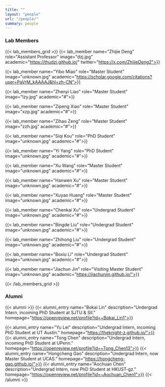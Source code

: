 ```yaml
---
title: ""
layout: "people"
url: "/people/"
summary: people
---
```


### Lab Members

{{< lab_members_grid >}}
{{< lab_member name="Zhijie Deng" role="Assistant Professor" image="dzj.jpg" academic="https://thudzj.github.io/"  twitter="https://x.com/ZhijieDeng2">}}

{{< lab_member name="Yibo Miao" role="Master Student" image="unknown.jpg" academic="https://scholar.google.com/citations?user=PaVrM_kAAAAJ&hl=zh-CN">}}

{{< lab_member name="Zhenyi Liao" role="Master Student" image="lzy.jpg" academic="#">}}

{{< lab_member name="Zipeng Xiao" role="Master Student" image="xzp.jpg" academic="#">}}

<!-- {{< lab_member name="Chang Liu" role="Master Student" image="lc.jpg" academic="#">}} -->

{{< lab_member name="Zihao Zeng" role="Master Student" image="zzh.jpg" academic="#">}}

{{< lab_member name="Siqi Kou" role="PhD Student" image="unknown.jpg" academic="#">}}

{{< lab_member name="Yi Yang" role="PhD Student" image="unknown.jpg" academic="#">}}

{{< lab_member name="Xu Wang" role="Master Student" image="unknown.jpg" academic="#">}}

{{< lab_member name="Hanwen Xu" role="Master Student" image="unknown.jpg" academic="#">}}

{{< lab_member name="Xuyao Huang" role="Master Student" image="unknown.jpg" academic="#">}}

{{< lab_member name="Chenkai Xu" role="Undergrad Student" image="unknown.jpg" academic="#">}}

<!-- {{< lab_member name="Yu Lei" role="Undergrad Student" image="unknown.jpg" academic="https://theknight-z.github.io/">}} -->

{{< lab_member name="Bingde Liu" role="Undergrad Student" image="unknown.jpg" academic="#">}}

{{< lab_member name="Zhihong Liu" role="Undergrad Student" image="unknown.jpg" academic="#">}}

{{< lab_member name="Boxiu Li" role="Undergrad Student" image="unknown.jpg" academic="#">}}

{{< lab_member name="Jiachun Jin" role="Visiting Master Student" image="unknown.jpg" academic="https://jiachunjin.github.io/">}}

{{< /lab_members_grid >}}

### Alumni
{{< alumni >}}
{{< alumni_entry name="Bokai Lin" description="Undergrad Intern, incoming PhD Student at SJTU & SII." homepage="https://openreview.net/profile?id=~Bokai_Lin1">}} 
<!-- image="lbk.jpg" academic="#">}} -->
{{< alumni_entry name="Yu Lei" description="Undergrad Intern, incoming PhD Student at UT Austin." homepage="https://theknight-z.github.io/">}}
{{< alumni_entry name="Tong Chen" description="Undergrad Intern, incoming PhD Student at UPenn." homepage="https://openreview.net/profile?id=~Tong_Chen13">}}
{{< alumni_entry name="Hongcheng Gao" description="Undergrad Intern, now Master Student at UCAS." homepage="https://hongcheng-gao.github.io/">}}
{{< alumni_entry name="Aochuan Chen" description="Undergrad Intern, now PhD Student at HKUST-gz." homepage="https://openreview.net/profile?id=~Aochuan_Chen1">}}
{{< /alumni >}}
